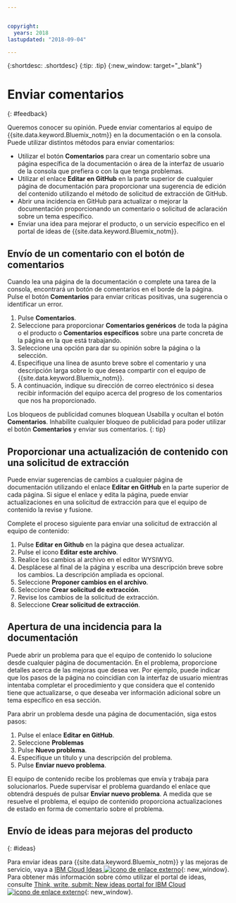 ```yaml
---


copyright:
  years: 2018
lastupdated: "2018-09-04"

---
```


{:shortdesc: .shortdesc}
{:tip: .tip}
{:new_window: target="_blank"}

# Enviar comentarios
{: #feedback}

Queremos conocer su opinión. Puede enviar comentarios al equipo de {{site.data.keyword.Bluemix_notm}} en la documentación o en la consola. Puede utilizar distintos métodos para enviar comentarios:

* Utilizar el botón **Comentarios** para crear un comentario sobre una página específica de la documentación o área de la interfaz de usuario de la consola que prefiera o con la que tenga problemas.
* Utilizar el enlace **Editar en GitHub** en la parte superior de cualquier página de documentación para proporcionar una sugerencia de edición del contenido utilizando el método de solicitud de extracción de GitHub.
* Abrir una incidencia en GitHub para actualizar o mejorar la documentación proporcionando un comentario o solicitud de aclaración sobre un tema específico. 
* Enviar una idea para mejorar el producto, o un servicio específico en el portal de ideas de {{site.data.keyword.Bluemix_notm}}.

## Envío de un comentario con el botón de comentarios

Cuando lea una página de la documentación o complete una tarea de la consola, encontrará un botón de comentarios en el borde de la página. Pulse el botón **Comentarios** para enviar críticas positivas, una sugerencia o identificar un error.

1. Pulse **Comentarios**.
2. Seleccione para proporcionar **Comentarios genéricos** de toda la página o el producto o **Comentarios específicos** sobre una parte concreta de la página en la que está trabajando.
3. Seleccione una opción para dar su opinión sobre la página o la selección.
4. Especifique una línea de asunto breve sobre el comentario y una descripción larga sobre lo que desea compartir con el equipo de {{site.data.keyword.Bluemix_notm}}.
5. A continuación, indique su dirección de correo electrónico si desea recibir información del equipo acerca del progreso de los comentarios que nos ha proporcionado.

Los bloqueos de publicidad comunes bloquean Usabilla y ocultan el botón **Comentarios**. Inhabilite cualquier bloqueo de publicidad para poder utilizar el botón **Comentarios** y enviar sus comentarios.
{: tip}

## Proporcionar una actualización de contenido con una solicitud de extracción

Puede enviar sugerencias de cambios a cualquier página de documentación utilizando el enlace **Editar en GitHub** en la parte superior de cada página. Si sigue el enlace y edita la página, puede enviar actualizaciones en una solicitud de extracción para que el equipo de contenido la revise y fusione. 

Complete el proceso siguiente para enviar una solicitud de extracción al equipo de contenido:

1. Pulse **Editar en Github** en la página que desea actualizar.
2. Pulse el icono **Editar este archivo**.
3. Realice los cambios al archivo en el editor WYSIWYG.
4. Desplácese al final de la página y escriba una descripción breve sobre los cambios. La descripción ampliada es opcional.
5. Seleccione **Proponer cambios en el archivo**.
6. Seleccione **Crear solicitud de extracción**.
7. Revise los cambios de la solicitud de extracción.
8. Seleccione **Crear solicitud de extracción**. 

## Apertura de una incidencia para la documentación

Puede abrir un problema para que el equipo de contenido lo solucione desde cualquier página de documentación. En el problema, proporcione detalles acerca de las mejoras que desea ver. Por ejemplo, puede indicar que los pasos de la página no coincidían con la interfaz de usuario mientras intentaba completar el procedimiento y que considera que el contenido tiene que actualizarse, o que deseaba ver información adicional sobre un tema específico en esa sección.

Para abrir un problema desde una página de documentación, siga estos pasos:

1. Pulse el enlace **Editar en GitHub**.
2. Seleccione **Problemas**
3. Pulse **Nuevo problema**.
4. Especifique un título y una descripción del problema.
5. Pulse **Enviar nuevo problema**. 

El equipo de contenido recibe los problemas que envía y trabaja para solucionarlos. Puede supervisar el problema guardando el enlace que obtendrá después de pulsar **Enviar nuevo problema**. A medida que se resuelve el problema, el equipo de contenido proporciona actualizaciones de estado en forma de comentario sobre el problema.

## Envío de ideas para mejoras del producto
{: #ideas}

Para enviar ideas para {{site.data.keyword.Bluemix_notm}} y las mejoras de servicio, vaya a [IBM Cloud Ideas ![icono de enlace externo](../icons/launch-glyph.svg)](https://ibmcloud.ideas.aha.io){: new_window}. Para obtener más información sobre cómo utilizar el portal de ideas, consulte [Think, write, submit: New ideas portal for IBM Cloud ![icono de enlace externo](../icons/launch-glyph.svg)](https://developer.ibm.com/bluemix/2016/10/05/think-write-submit/){: new_window}.


